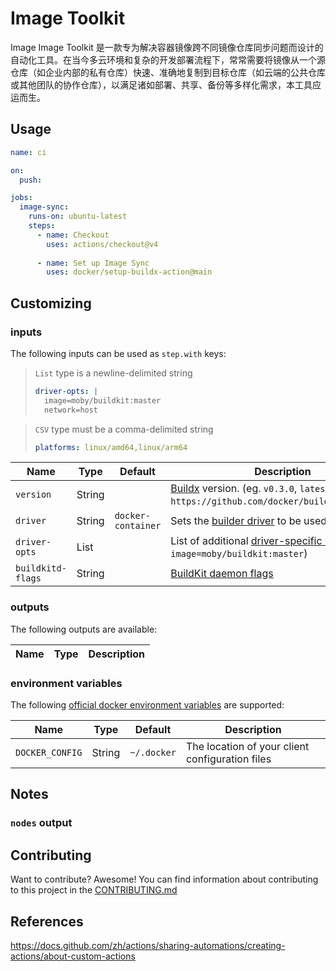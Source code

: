 # Image Toolkit
Image Image Toolkit 是一款专为解决容器镜像跨不同镜像仓库同步问题而设计的自动化工具。在当今多云环境和复杂的开发部署流程下，常常需要将镜像从一个源仓库（如企业内部的私有仓库）快速、准确地复制到目标仓库（如云端的公共仓库或其他团队的协作仓库），以满足诸如部署、共享、备份等多样化需求，本工具应运而生。
## Usage

```yaml
name: ci

on:
  push:

jobs:
  image-sync:
    runs-on: ubuntu-latest
    steps:
      - name: Checkout
        uses: actions/checkout@v4
        
      - name: Set up Image Sync
        uses: docker/setup-buildx-action@main
```

## Customizing

### inputs

The following inputs can be used as `step.with` keys:

> `List` type is a newline-delimited string
> ```yaml
> driver-opts: |
>   image=moby/buildkit:master
>   network=host
> ```

> `CSV` type must be a comma-delimited string
> ```yaml
> platforms: linux/amd64,linux/arm64
> ```

| Name                         | Type     | Default            | Description                                                                                                                                                                  |
|------------------------------|----------|--------------------|------------------------------------------------------------------------------------------------------------------------------------------------------------------------------|
| `version`                    | String   |                    | [Buildx](https://github.com/docker/buildx) version. (eg. `v0.3.0`, `latest`, `https://github.com/docker/buildx.git#master`)                                                  |
| `driver`                     | String   | `docker-container` | Sets the [builder driver](https://docs.docker.com/engine/reference/commandline/buildx_create/#driver) to be used                                                             |
| `driver-opts`                | List     |                    | List of additional [driver-specific options](https://docs.docker.com/engine/reference/commandline/buildx_create/#driver-opt) (eg. `image=moby/buildkit:master`)              |
| `buildkitd-flags`            | String   |                    | [BuildKit daemon flags](https://docs.docker.com/engine/reference/commandline/buildx_create/#buildkitd-flags)                                                                 |

### outputs

The following outputs are available:

| Name        | Type   | Description                                         |
|-------------|--------|-----------------------------------------------------|

### environment variables

The following [official docker environment variables](https://docs.docker.com/engine/reference/commandline/cli/#environment-variables) are supported:

| Name            | Type   | Default     | Description                                     |
|-----------------|--------|-------------|-------------------------------------------------|
| `DOCKER_CONFIG` | String | `~/.docker` | The location of your client configuration files |

## Notes

### `nodes` output

## Contributing

Want to contribute? Awesome! You can find information about contributing to
this project in the [CONTRIBUTING.md](/.github/CONTRIBUTING.md)

## References
https://docs.github.com/zh/actions/sharing-automations/creating-actions/about-custom-actions